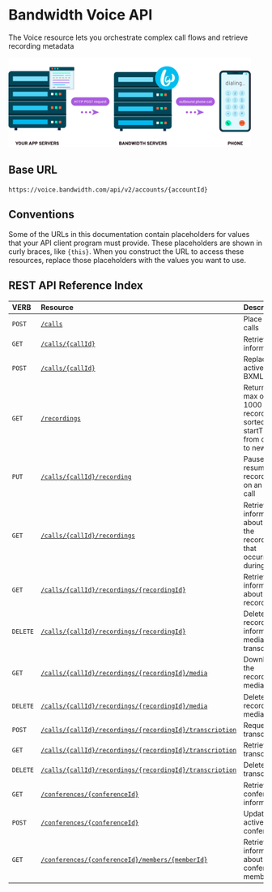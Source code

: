 # Bandwidth Voice API

The Voice resource lets you orchestrate complex call flows and retrieve recording metadata

<img src="../../images/create_call.png" style="max-width:95%">

## Base URL
`https://voice.bandwidth.com/api/v2/accounts/{accountId}`

## Conventions
Some of the URLs in this documentation contain placeholders for values that your API client program must provide. These placeholders are shown in curly braces, like `{this}`. When you construct the URL to access these resources, replace those placeholders with the values you want to use.

## REST API Reference Index

| VERB                               | Resource                                                                                                                      | Description                                                                  |
|:-----------------------------------|:------------------------------------------------------------------------------------------------------------------------------|:-----------------------------------------------------------------------------|
| <code class="post">POST</code>     | [`/calls`](calls/postCalls.md)                                                                                                | Place phone calls                                                            |
| <code class="get">GET</code>       | [`/calls/{callId}`](calls/getCallsCallId.md)                                                                                  | Retrieve call information                                                    |
| <code class="post">POST</code>     | [`/calls/{callId}`](calls/postCallsCallId.md)                                                                                 | Replace an active call's BXML                                                |
| <code class="get">GET</code>       | [`/recordings`](recordings/getRecordings.md)                                                                                  | Returns a max of 1000 recordings, sorted by startTime from oldest to newest  |
| <code class="put">PUT</code>       | [`/calls/{callId}/recording`](recordings/putCallsCallIdRecording.md)                                                          | Pause or resume a recording on an active call                                |
| <code class="get">GET</code>       | [`/calls/{callId}/recordings`](recordings/getCallsCallIdRecordings.md)                                                        | Retrieve information about all of the recordings that occurred during a call |
| <code class="get">GET</code>       | [`/calls/{callId}/recordings/{recordingId}`](recordings/getCallsCallIdRecordingsRecordingId.md)                               | Retrieve information about a recording                                       |
| <code class="delete">DELETE</code> | [`/calls/{callId}/recordings/{recordingId}`](recordings/deleteCallsCallIdRecordingsRecordingId.md)                            | Delete the recording information, media and transcription                    |
| <code class="get">GET</code>       | [`/calls/{callId}/recordings/{recordingId}/media`](recordings/getCallsCallIdRecordingsRecordingIdMedia.md)                    | Download the recording media                                                 |
| <code class="delete">DELETE</code> | [`/calls/{callId}/recordings/{recordingId}/media`](recordings/deleteCallsCallIdRecordingsRecordingIdMedia.md)                 | Delete the recording media                                                   |
| <code class="post">POST</code>     | [`/calls/{callId}/recordings/{recordingId}/transcription`](recordings/postCallsCallIdRecordingsRecordingIdTranscription.md)   | Request a transcription                                                      |
| <code class="get">GET</code>       | [`/calls/{callId}/recordings/{recordingId}/transcription`](recordings/getCallsCallIdRecordingsRecordingIdTranscription.md)    | Retrieve the transcription                                                   |
| <code class="delete">DELETE</code> | [`/calls/{callId}/recordings/{recordingId}/transcription`](recordings/deleteCallsCallIdRecordingsRecordingIdTranscription.md) | Delete the transcription                                                     |
| <code class="put">GET</code>       | [`/conferences/{conferenceId}`](conferences/getConferencesConferenceId.md)                                                    | Retrieve conference information                                              |
| <code class="put">POST</code>      | [`/conferences/{conferenceId}`](conferences/postConferencesConferenceId.md)                                                   | Update an active conference                                                  |
| <code class="put">GET</code>       | [`/conferences/{conferenceId}/members/{memberId}`](conferences/getConferenceMember.md)                                        | Retrieve information about a conference member                               |
